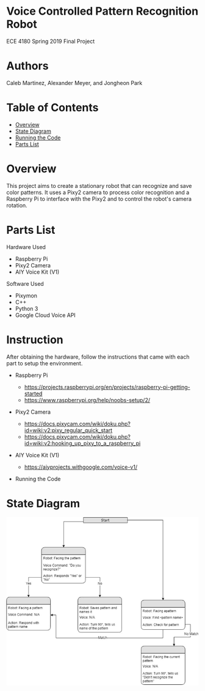 # Voice Controlled Pattern Recognition Robot
ECE 4180 Spring 2019 Final Project
# Authors
Caleb Martinez, Alexander Meyer, and Jongheon Park
# Table of Contents
- [Overview](README.md#overview)
- [State Diagram](README.md#state-diagram)
- [Running the Code](README.md#running-the-code)
- [Parts List](README.md#parts-list)


# Overview
This project aims to create a stationary robot that can recognize and save color patterns. It uses a Pixy2 camera to process color recognition and a Raspberry Pi to interface with the Pixy2 and to control the robot's camera rotation.

# Parts List
Hardware Used
- Raspberry Pi
- Pixy2 Camera
- AIY Voice Kit (V1)

Software Used
- Pixymon
- C++
- Python 3
- Google Cloud Voice API

# Instruction
After obtaining the hardware, follow the instructions that came with each part to setup the environment.
- Raspberry Pi
  - https://projects.raspberrypi.org/en/projects/raspberry-pi-getting-started
  - https://www.raspberrypi.org/help/noobs-setup/2/
 
- Pixy2 Camera
  - https://docs.pixycam.com/wiki/doku.php?id=wiki:v2:pixy_regular_quick_start
  - https://docs.pixycam.com/wiki/doku.php?id=wiki:v2:hooking_up_pixy_to_a_raspberry_pi

- AIY Voice Kit (V1)
  - https://aiyprojects.withgoogle.com/voice-v1/
  
- Running the Code

# State Diagram
![github-medium](statediagram.jpg)

